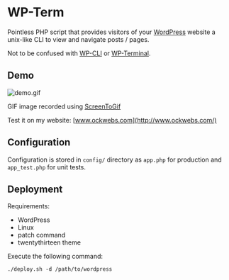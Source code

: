 WP-Term
=======

Pointless PHP script that provides visitors of your [WordPress](https://github.com/WordPress/WordPress) website a unix-like CLI to view and navigate posts / pages.

Not to be confused with [WP-CLI](https://github.com/wp-cli/wp-cli) or [WP-Terminal](http://wordpress.org/plugins/wp-terminal/).

Demo
----
![demo.gif](https://raw.githubusercontent.com/ockcyp/wp-term/master/demo.gif)

GIF image recorded using [ScreenToGif](http://screentogif.codeplex.com/)

Test it on my website:
[www.ockwebs.com](http://www.ockwebs.com/)

Configuration
-------------
Configuration is stored in `config/` directory as `app.php` for production
and `app_test.php` for unit tests.

Deployment
----------
Requirements:
* WordPress
* Linux
* patch command
* twentythirteen theme

Execute the following command:
```
./deploy.sh -d /path/to/wordpress
```
